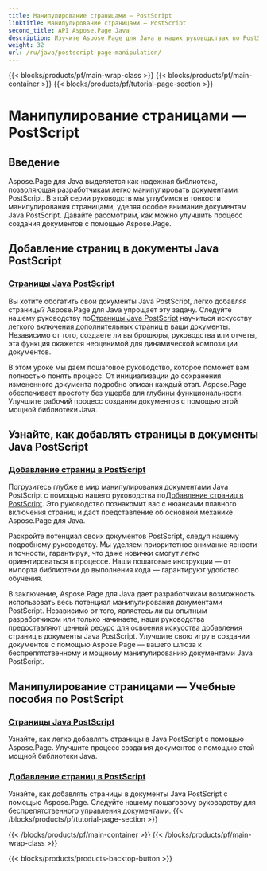 ```yaml
---
title: Манипулирование страницами — PostScript
linktitle: Манипулирование страницами — PostScript
second_title: API Aspose.Page Java
description: Изучите Aspose.Page для Java в наших руководствах по PostScript. Легко добавляйте страницы в документы Java PostScript с помощью пошаговых инструкций для беспрепятственного управления ими.
weight: 32
url: /ru/java/postscript-page-manipulation/
---
```


{{< blocks/products/pf/main-wrap-class >}}
{{< blocks/products/pf/main-container >}}
{{< blocks/products/pf/tutorial-page-section >}}

# Манипулирование страницами — PostScript


## Введение

Aspose.Page для Java выделяется как надежная библиотека, позволяющая разработчикам легко манипулировать документами PostScript. В этой серии руководств мы углубимся в тонкости манипулирования страницами, уделяя особое внимание документам Java PostScript. Давайте рассмотрим, как можно улучшить процесс создания документов с помощью Aspose.Page.

## Добавление страниц в документы Java PostScript

### [Страницы Java PostScript](./add-pages1/)

 Вы хотите обогатить свои документы Java PostScript, легко добавляя страницы? Aspose.Page для Java упрощает эту задачу. Следуйте нашему руководству по[Страницы Java PostScript](./add-pages1/) научиться искусству легкого включения дополнительных страниц в ваши документы. Независимо от того, создаете ли вы брошюры, руководства или отчеты, эта функция окажется неоценимой для динамической композиции документов.

В этом уроке мы даем пошаговое руководство, которое поможет вам полностью понять процесс. От инициализации до сохранения измененного документа подробно описан каждый этап. Aspose.Page обеспечивает простоту без ущерба для глубины функциональности. Улучшите рабочий процесс создания документов с помощью этой мощной библиотеки Java.

## Узнайте, как добавлять страницы в документы Java PostScript

### [Добавление страниц в PostScript](./add-pages2/)

 Погрузитесь глубже в мир манипулирования документами Java PostScript с помощью нашего руководства по[Добавление страниц в PostScript](./add-pages2/). Это руководство познакомит вас с нюансами плавного включения страниц и даст представление об основной механике Aspose.Page для Java.

Раскройте потенциал своих документов PostScript, следуя нашему подробному руководству. Мы уделяем приоритетное внимание ясности и точности, гарантируя, что даже новички смогут легко ориентироваться в процессе. Наши пошаговые инструкции — от импорта библиотеки до выполнения кода — гарантируют удобство обучения.

В заключение, Aspose.Page для Java дает разработчикам возможность использовать весь потенциал манипулирования документами PostScript. Независимо от того, являетесь ли вы опытным разработчиком или только начинаете, наши руководства предоставляют ценный ресурс для освоения искусства добавления страниц в документы Java PostScript. Улучшите свою игру в создании документов с помощью Aspose.Page — вашего шлюза к беспрепятственному и мощному манипулированию документами Java PostScript.
## Манипулирование страницами — Учебные пособия по PostScript
### [Страницы Java PostScript](./add-pages1/)
Узнайте, как легко добавлять страницы в Java PostScript с помощью Aspose.Page. Улучшите процесс создания документов с помощью этой мощной библиотеки Java.
### [Добавление страниц в PostScript](./add-pages2/)
Узнайте, как добавлять страницы в документы Java PostScript с помощью Aspose.Page. Следуйте нашему пошаговому руководству для беспрепятственного управления документами.
{{< /blocks/products/pf/tutorial-page-section >}}

{{< /blocks/products/pf/main-container >}}
{{< /blocks/products/pf/main-wrap-class >}}

{{< blocks/products/products-backtop-button >}}
